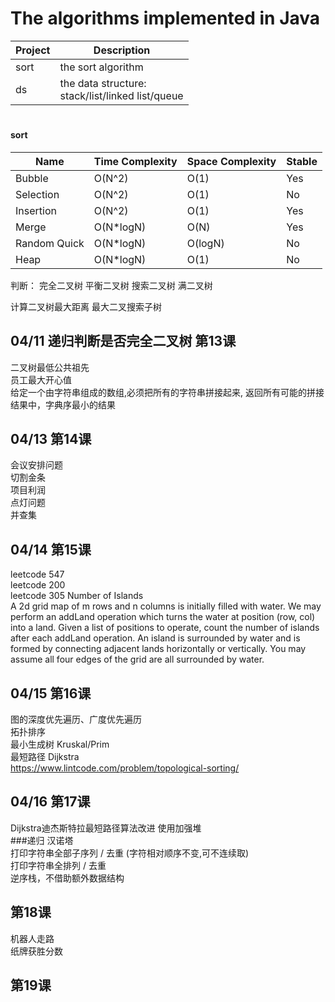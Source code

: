 # The algorithms implemented in Java
| Project  | Description  |
| ------------ | ------------ |
| sort  | the sort algorithm  |
| ds  | the data structure:<br/>stack/list/linked list/queue  |
#

#### sort
| Name  | Time Complexity  | Space Complexity | Stable |
| ------------ | ------------ | ------------ | ------------ |
| Bubble  | O(N^2)  | O(1) | Yes |
| Selection  | O(N^2)  | O(1) | No |
| Insertion  | O(N^2)  | O(1) | Yes |
| Merge  | O(N*logN)  | O(N) | Yes |
| Random Quick  | O(N*logN)  | O(logN) | No |
| Heap  | O(N*logN)  | O(1) | No |

判断：
完全二叉树
平衡二叉树
搜索二叉树
满二叉树

计算二叉树最大距离
最大二叉搜索子树

04/11 递归判断是否完全二叉树 第13课
---------------------------
二叉树最低公共祖先  
员工最大开心值  
给定一个由字符串组成的数组,必须把所有的字符串拼接起来,
返回所有可能的拼接结果中，字典序最小的结果

04/13 第14课
-
会议安排问题  
切割金条  
项目利润  
点灯问题  
并查集  

04/14 第15课
-
leetcode 547  
leetcode 200  
leetcode 305 Number of Islands  
A 2d grid map of m rows and n columns is initially filled with water. We may perform an addLand
operation which turns the water at position (row, col) into a land. Given a list of positions to
operate, count the number of islands after each addLand operation. An island is surrounded by
water and is formed by connecting adjacent lands horizontally or vertically. You may assume all
four edges of the grid are all surrounded by water.

## 04/15 第16课
图的深度优先遍历、广度优先遍历  
拓扑排序  
最小生成树  Kruskal/Prim  
最短路径 Dijkstra  
https://www.lintcode.com/problem/topological-sorting/

## 04/16 第17课
Dijkstra迪杰斯特拉最短路径算法改进 使用加强堆  
###递归
汉诺塔  
打印字符串全部子序列 / 去重    (字符相对顺序不变,可不连续取)  
打印字符串全排列 / 去重  
逆序栈，不借助额外数据结构  

## 第18课
机器人走路  
纸牌获胜分数

## 第19课





































